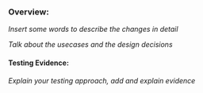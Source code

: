 ### Overview:

*Insert some words to describe the changes in detail*

*Talk about the usecases and the design decisions*

#### Testing Evidence:

*Explain your testing approach, add and explain evidence*
